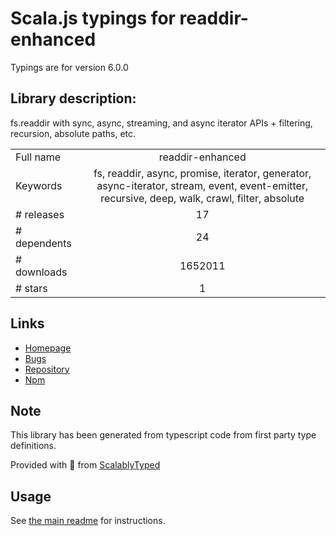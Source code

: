 
# Scala.js typings for readdir-enhanced

Typings are for version 6.0.0

## Library description:
fs.readdir with sync, async, streaming, and async iterator APIs + filtering, recursion, absolute paths, etc.

|                    |                 |
| ------------------ | :-------------: |
| Full name          | readdir-enhanced |
| Keywords           | fs, readdir, async, promise, iterator, generator, async-iterator, stream, event, event-emitter, recursive, deep, walk, crawl, filter, absolute |
| # releases         | 17 |
| # dependents       | 24 |
| # downloads        | 1652011 |
| # stars            | 1 |

## Links
- [Homepage](https://jstools.dev/readdir-enhanced)
- [Bugs](https://github.com/JS-DevTools/readdir-enhanced/issues)
- [Repository](https://github.com/JS-DevTools/readdir-enhanced)
- [Npm](https://www.npmjs.com/package/readdir-enhanced)
    


## Note
This library has been generated from typescript code from first party type definitions.

Provided with :purple_heart: from [ScalablyTyped](https://github.com/oyvindberg/ScalablyTyped)

## Usage
See [the main readme](../../readme.md) for instructions.


